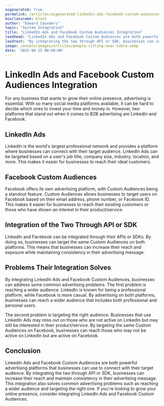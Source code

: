```yaml
---
aigenerated: true
permalink: /articles/aigenerated-linkedin-ads-facebook-custom-audiences
boxclassname: black
author: "Edward Saunders"
topic: "System Integration"
title: "LinkedIn Ads and Facebook Custom Audiences Integration"
leadhead: "LinkedIn Ads and Facebook Custom Audiences are both powerful advertising platforms that businesses can use to connect with their target audience"
leadtext: "By integrating the two through API or SDK, businesses can increase their reach and maintain consistency in their advertising message. This integration also solves common advertising problems such as reaching a wider audience and targeting the right one. If you're looking to grow your online presence, consider integrating LinkedIn Ads and Facebook Custom Audiences."
image: /assets/images/articles/people-sitting-near-table.webp
date: '2022-08-25 00:00:00'
---
```

<div class="arttext">  <h1>LinkedIn Ads and Facebook Custom Audiences Integration</h1>

  <p>For any business that wants to grow their online presence, advertising is essential. With so many social media platforms available, it can be hard to decide which ones to invest your time and money in. However, two platforms that stand out when it comes to B2B advertising are LinkedIn and Facebook.</p>

  <h2>LinkedIn Ads</h2>

  <p>LinkedIn is the world's largest professional network and provides a platform where businesses can connect with their target audience. LinkedIn Ads can be targeted based on a user's job title, company size, industry, location, and more. This makes it easier for businesses to reach their ideal customers.</p>

  <h2>Facebook Custom Audiences</h2>

  <p>Facebook offers its own advertising platform, with Custom Audiences being a standout feature. Custom Audiences allows businesses to target users on Facebook based on their email address, phone number, or Facebook ID. This makes it easier for businesses to reach their existing customers or those who have shown an interest in their product/service.</p>

  <h2>Integration of the Two Through API or SDK</h2>

  <p>LinkedIn and Facebook can be integrated through their APIs or SDKs. By doing so, businesses can target the same Custom Audiences on both platforms. This means that businesses can increase their reach and exposure while maintaining consistency in their advertising message.</p>

  <h2>Problems Their Integration Solves</h2>

  <p>By integrating LinkedIn Ads and Facebook Custom Audiences, businesses can address some common advertising problems. The first problem is reaching a wider audience. LinkedIn is known for being a professional platform, while Facebook is more casual. By advertising on both platforms, businesses can reach a wider audience that includes both professional and personal users.</p>

  <p>The second problem is targeting the right audience. Businesses that use LinkedIn Ads may miss out on those who are not active on LinkedIn but may still be interested in their product/service. By targeting the same Custom Audiences on Facebook, businesses can reach those who may not be active on LinkedIn but are active on Facebook.</p>

  <h2>Conclusion</h2>

  <p>LinkedIn Ads and Facebook Custom Audiences are both powerful advertising platforms that businesses can use to connect with their target audience. By integrating the two through API or SDK, businesses can increase their reach and maintain consistency in their advertising message. This integration also solves common advertising problems such as reaching a wider audience and targeting the right one. If you're looking to grow your online presence, consider integrating LinkedIn Ads and Facebook Custom Audiences.</p>

</div>